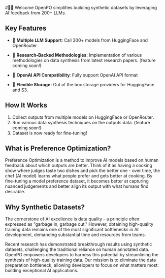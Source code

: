 #👋🏻 Welcome
OpenPO simplifies building synthetic datasets by leveraging AI feedback from 200+ LLMs.

## Key Features

- 🔌 **Multiple LLM Support**: Call 200+ models from HuggingFace and OpenRouter

- 🧪 **Research-Backed Methodologies**: Implementation of various methodologies on data synthesis from latest research papers. (feature coming soon!)

- 🤝 **OpenAI API Compatibility**: Fully support OpenAI API format

- 💾 **Flexible Storage:** Out of the box storage providers for HuggingFace and S3.

## How It Works
1. Collect outputs from multiple models on HuggingFace or OpenRouter.
2. Run various data synthesis techniques on the outputs data. (feature coming soon!)
3. Dataset is now ready for fine-tuning!


## What is Preference Optimization?
Preference Optimization is a method to improve AI models based on human feedback about which outputs are better. Think of it as having a cooking show where judges taste two dishes and pick the better one - over time, the chef (AI model) learns what people prefer and gets better at cooking. By fine-tuning a model preference dataset, it becomes better at capturing nuanced judgements and better align its output with what humans find desirable.


## Why Synthetic Datasets?
The cornerstone of AI excellence is data quality - a principle often expressed as "garbage in, garbage out." However, obtaining high-quality training data remains one of the most significant bottlenecks in AI development, demanding substantial time and resources from teams.

Recent research has demonstrated breakthrough results using synthetic datasets, challenging the traditional reliance on human annotated data. OpenPO empowers developers to harness this potential by streamlining the synthesis of high-quality training data. Our mission is to eliminate the data preparation bottleneck, allowing developers to focus on what matters most: building exceptional AI applications.

